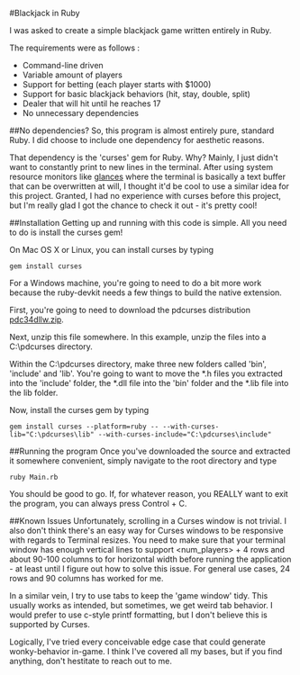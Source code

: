 #Blackjack in Ruby

I was asked to create a simple blackjack game written entirely in Ruby.  

The requirements were as follows :
* Command-line driven
* Variable amount of players
* Support for betting (each player starts with $1000)
* Support for basic blackjack behaviors (hit, stay, double, split)
* Dealer that will hit until he reaches 17
* No unnecessary dependencies

##No dependencies?
So, this program is almost entirely pure, standard Ruby.  I did choose to include one dependency for aesthetic reasons.  

That dependency is the 'curses' gem for Ruby.  Why?  Mainly, I just didn't want to constantly print to new lines in the terminal.  After using system resource monitors like [glances](https://github.com/nicolargo/glances) where the terminal is basically a text buffer that can be overwritten at will, I thought it'd be cool to use a similar idea for this project.  Granted, I had no experience with curses before this project, but I'm really glad I got the chance to check it out - it's pretty cool!

##Installation
Getting up and running with this code is simple.  All you need to do is install the curses gem!

On Mac OS X or Linux, you can install curses by typing 
```
gem install curses
```

For a Windows machine, you're going to need to do a bit more work because the ruby-devkit needs a few things to build the native extension.

First, you're going to need to download the pdcurses distribution [pdc34dllw.zip](http://sourceforge.net/projects/pdcurses/files/pdcurses/3.4/).

Next, unzip this file somewhere.  In this example, unzip the files into a C:\pdcurses directory.  

Within the C:\pdcurses directory, make three new folders called 'bin', 'include' and 'lib'.  You're going to want to move the *.h files you extracted into the 'include' folder, the *.dll file into the 'bin' folder and the *.lib file into the lib folder.  

Now, install the curses gem by typing
```
gem install curses --platform=ruby -- --with-curses-lib="C:\pdcurses\lib" --with-curses-include="C:\pdcurses\include"
```

##Running the program
Once you've downloaded the source and extracted it somewhere convenient, simply navigate to the root directory and type 

```
ruby Main.rb
```
You should be good to go.  If, for whatever reason, you REALLY want to exit the program, you can always press Control + C.

##Known Issues
Unfortunately, scrolling in a Curses window is not trivial.  I also don't think there's an easy way for Curses windows to be responsive with regards to Terminal resizes.  You need to make sure that your terminal window has enough vertical lines to support <num_players> + 4 rows and about 90-100 columns to for horizontal width before running the application - at least until I figure out how to solve this issue.  For general use cases, 24 rows and 90 columns has worked for me.

In a similar vein, I try to use tabs to keep the 'game window' tidy.  This usually works as intended, but sometimes, we get weird tab behavior.  I would prefer to use c-style printf formatting, but I don't believe this is supported by Curses.

Logically, I've tried every conceivable edge case that could generate wonky-behavior in-game.  I think I've covered all my bases, but if you find anything, don't hestitate to reach out to me.

